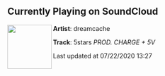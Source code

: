 ## Currently Playing on SoundCloud

[<img align="left" width="100" src="https://i1.sndcdn.com/artworks-dJuyicpMzTArXCQG-oYFPFQ-t50x50.jpg">](https://soundcloud.com/dreamcache/5stars)

**Artist**: dreamcache 

**Track**: 5stars *PROD. CHARGE + 5V*

Last updated at 07/22/2020 13:27
